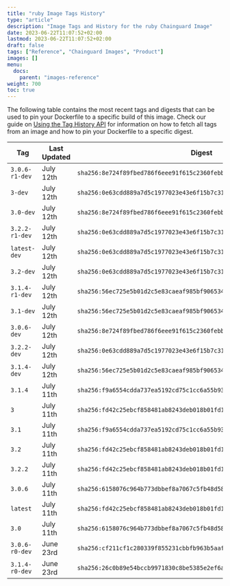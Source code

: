 ```yaml
---
title: "ruby Image Tags History"
type: "article"
description: "Image Tags and History for the ruby Chainguard Image"
date: 2023-06-22T11:07:52+02:00
lastmod: 2023-06-22T11:07:52+02:00
draft: false
tags: ["Reference", "Chainguard Images", "Product"]
images: []
menu:
  docs:
    parent: "images-reference"
weight: 700
toc: true
---
```


The following table contains the most recent tags and digests that can be used to pin your Dockerfile to a specific build of this image. Check our guide on [Using the Tag History API](/chainguard/chainguard-images/using-the-tag-history-api/) for information on how to fetch all tags from an image and how to pin your Dockerfile to a specific digest.

| Tag            | Last Updated | Digest                                                                    |
|----------------|--------------|---------------------------------------------------------------------------|
| `3.0.6-r1-dev` | July 12th    | `sha256:8e724f89fbed786f6eee91f615c2360febba0b23d95d96f1da50f3aff48b21d4` |
| `3-dev`        | July 12th    | `sha256:0e63cdd889a7d5c1977023e43e6f15b7c3180f7423691da5beb1b4695895a3b3` |
| `3.0-dev`      | July 12th    | `sha256:8e724f89fbed786f6eee91f615c2360febba0b23d95d96f1da50f3aff48b21d4` |
| `3.2.2-r1-dev` | July 12th    | `sha256:0e63cdd889a7d5c1977023e43e6f15b7c3180f7423691da5beb1b4695895a3b3` |
| `latest-dev`   | July 12th    | `sha256:0e63cdd889a7d5c1977023e43e6f15b7c3180f7423691da5beb1b4695895a3b3` |
| `3.2-dev`      | July 12th    | `sha256:0e63cdd889a7d5c1977023e43e6f15b7c3180f7423691da5beb1b4695895a3b3` |
| `3.1.4-r1-dev` | July 12th    | `sha256:56ec725e5b01d2c5e83caeaf985bf906534e39e38613560ba091aabe6e830c37` |
| `3.1-dev`      | July 12th    | `sha256:56ec725e5b01d2c5e83caeaf985bf906534e39e38613560ba091aabe6e830c37` |
| `3.0.6-dev`    | July 12th    | `sha256:8e724f89fbed786f6eee91f615c2360febba0b23d95d96f1da50f3aff48b21d4` |
| `3.2.2-dev`    | July 12th    | `sha256:0e63cdd889a7d5c1977023e43e6f15b7c3180f7423691da5beb1b4695895a3b3` |
| `3.1.4-dev`    | July 12th    | `sha256:56ec725e5b01d2c5e83caeaf985bf906534e39e38613560ba091aabe6e830c37` |
| `3.1.4`        | July 11th    | `sha256:f9a6554cdda737ea5192cd75c1cc6a55b93ce55abba71c4a9c1f24d212d6a949` |
| `3`            | July 11th    | `sha256:fd42c25ebcf858481ab8243deb018b01fd192daa9d74c555c5d5f8055bd74e6a` |
| `3.1`          | July 11th    | `sha256:f9a6554cdda737ea5192cd75c1cc6a55b93ce55abba71c4a9c1f24d212d6a949` |
| `3.2`          | July 11th    | `sha256:fd42c25ebcf858481ab8243deb018b01fd192daa9d74c555c5d5f8055bd74e6a` |
| `3.2.2`        | July 11th    | `sha256:fd42c25ebcf858481ab8243deb018b01fd192daa9d74c555c5d5f8055bd74e6a` |
| `3.0.6`        | July 11th    | `sha256:6158076c964b773dbbef8a7067c5fb48d58e4e5cce6cfbc51234ca9b8adc9e80` |
| `latest`       | July 11th    | `sha256:fd42c25ebcf858481ab8243deb018b01fd192daa9d74c555c5d5f8055bd74e6a` |
| `3.0`          | July 11th    | `sha256:6158076c964b773dbbef8a7067c5fb48d58e4e5cce6cfbc51234ca9b8adc9e80` |
| `3.0.6-r0-dev` | June 23rd    | `sha256:cf211cf1c280339f855231cbbfb963b5aaf6406c3df8e65099b95c92b29d1ea2` |
| `3.1.4-r0-dev` | June 23rd    | `sha256:26c0b89e54bccb9971830c8be5385e2ef6a1c0df69132275f267b6186f7660d7` |
